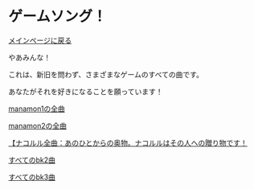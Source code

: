 ﻿# ゲームソング！

[メインページに戻る](index.ja)


やあみんな！

これは、新旧を問わず、さまざまなゲームのすべての曲です。

あなたがそれを好きになることを願っています！


[manamon1の全曲](https://www.dropbox.com/s/gxe9bj2himlbhzi/Manamon%20music.zip?dl=1)

[manamon2の全曲](https://drive.google.com/drive/folders/1cZs5xGgC522X7qH2Xd8mSJLT87PLfxH006:06)

[【ナコルル全曲：あのひとからの奥物。ナコルルはその人への贈り物です！](https://drive.google.com/file/d/1T5GrW3gozuTwHyZumvJOo9WAYnk3mr10/view?usp=sharing)

[すべてのbk2曲](https://www.dropbox.com/s/f0v1vp8ttwb4s3h/bk2%20music.rar?dl=1)


[すべてのbk3曲](https://www.dropbox.com/s/nl69az0gyva6rfc/bk3%20music.rar?dl=1)